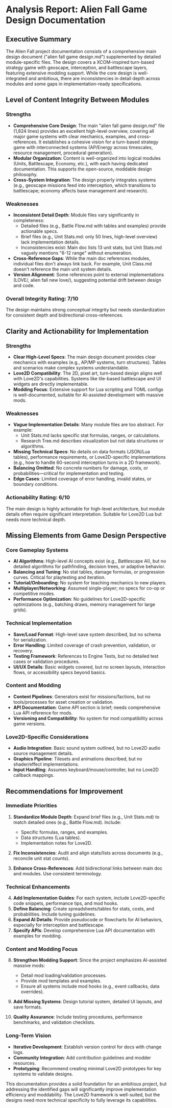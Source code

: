 # Analysis Report: Alien Fall Game Design Documentation

## Executive Summary

The Alien Fall project documentation consists of a comprehensive main design document ("alien fall game design.md") supplemented by detailed module-specific files. The design covers a XCOM-inspired turn-based strategy game with geoscape, interception, and battlescape layers, featuring extensive modding support. While the core design is well-integrated and ambitious, there are inconsistencies in detail depth across modules and some gaps in implementation-ready specifications.

## Level of Content Integrity Between Modules

### Strengths
- **Comprehensive Core Design**: The main "alien fall game design.md" file (1,824 lines) provides an excellent high-level overview, covering all major game systems with clear mechanics, examples, and cross-references. It establishes a cohesive vision for a turn-based strategy game with interconnected systems (AP/Energy across timescales, resource management, procedural generation).
- **Modular Organization**: Content is well-organized into logical modules (Units, Battlescape, Economy, etc.), with each having dedicated documentation. This supports the open-source, moddable design philosophy.
- **Cross-System Integration**: The design properly integrates systems (e.g., geoscape missions feed into interception, which transitions to battlescape; economy affects base management and research).

### Weaknesses
- **Inconsistent Detail Depth**: Module files vary significantly in completeness:
  - Detailed files (e.g., Battle Flow.md with tables and examples) provide actionable specs.
  - Brief files (e.g., Unit Stats.md: only 50 lines, high-level overview) lack implementation details.
  - Inconsistencies exist: Main doc lists 13 unit stats, but Unit Stats.md vaguely mentions "6-12 range" without enumeration.
- **Cross-Reference Gaps**: While the main doc references modules, individual files don't always link back. For example, Unit Class.md doesn't reference the main unit system details.
- **Version Alignment**: Some references point to external implementations (LOVE/, alien fall new love/), suggesting potential drift between design and code.

### Overall Integrity Rating: 7/10
The design maintains strong conceptual integrity but needs standardization for consistent depth and bidirectional cross-references.

## Clarity and Actionability for Implementation

### Strengths
- **Clear High-Level Specs**: The main design document provides clear mechanics with examples (e.g., AP/MP systems, turn structures). Tables and scenarios make complex systems understandable.
- **Love2D Compatibility**: The 2D, pixel art, turn-based design aligns well with Love2D's capabilities. Systems like tile-based battlescape and UI widgets are directly implementable.
- **Modding Focus**: Extensive support for Lua scripting and TOML configs is well-documented, suitable for AI-assisted development with massive mods.

### Weaknesses
- **Vague Implementation Details**: Many module files are too abstract. For example:
  - Unit Stats.md lacks specific stat formulas, ranges, or calculations.
  - Research Tree.md describes visualization but not data structures or algorithms.
- **Missing Technical Specs**: No details on data formats (JSON/Lua tables), performance requirements, or Love2D-specific implementations (e.g., how to handle 60-second interception turns in a 2D framework).
- **Balancing Omitted**: No concrete numbers for damage, costs, or probabilities—critical for implementation and testing.
- **Edge Cases**: Limited coverage of error handling, invalid states, or boundary conditions.

### Actionability Rating: 6/10
The main design is highly actionable for high-level architecture, but module details often require significant interpretation. Suitable for Love2D Lua but needs more technical depth.

## Missing Elements from Game Design Perspective

### Core Gameplay Systems
- **AI Algorithms**: High-level AI concepts exist (e.g., Battlescape AI), but no detailed algorithms for pathfinding, decision trees, or adaptive behavior.
- **Balancing and Tuning**: No stat tables, damage formulas, or progression curves. Critical for playtesting and iteration.
- **Tutorial/Onboarding**: No system for teaching mechanics to new players.
- **Multiplayer/Networking**: Assumed single-player; no specs for co-op or competitive modes.
- **Performance Optimization**: No guidelines for Love2D-specific optimizations (e.g., batching draws, memory management for large grids).

### Technical Implementation
- **Save/Load Format**: High-level save system described, but no schema for serialization.
- **Error Handling**: Limited coverage of crash prevention, validation, or recovery.
- **Testing Framework**: References to Engine Tests, but no detailed test cases or validation procedures.
- **UI/UX Details**: Basic widgets covered, but no screen layouts, interaction flows, or accessibility specs beyond basics.

### Content and Modding
- **Content Pipelines**: Generators exist for missions/factions, but no tools/processes for asset creation or validation.
- **API Documentation**: Game API section is brief; needs comprehensive Lua API reference for mods.
- **Versioning and Compatibility**: No system for mod compatibility across game versions.

### Love2D-Specific Considerations
- **Audio Integration**: Basic sound system outlined, but no Love2D audio source management details.
- **Graphics Pipeline**: Tilesets and animations described, but no shader/effect implementations.
- **Input Handling**: Assumes keyboard/mouse/controller, but no Love2D callback mappings.

## Recommendations for Improvement

### Immediate Priorities
1. **Standardize Module Depth**: Expand brief files (e.g., Unit Stats.md) to match detailed ones (e.g., Battle Flow.md). Include:
   - Specific formulas, ranges, and examples.
   - Data structures (Lua tables).
   - Implementation notes for Love2D.

2. **Fix Inconsistencies**: Audit and align stats/lists across documents (e.g., reconcile unit stat counts).

3. **Enhance Cross-References**: Add bidirectional links between main doc and modules. Use consistent terminology.

### Technical Enhancements
4. **Add Implementation Guides**: For each system, include Love2D-specific code snippets, performance tips, and mod hooks.
5. **Define Balancing**: Create spreadsheets/tables for stats, costs, and probabilities. Include tuning guidelines.
6. **Expand AI Details**: Provide pseudocode or flowcharts for AI behaviors, especially for interception and battlescape.
7. **Specify APIs**: Develop comprehensive Lua API documentation with examples for modding.

### Content and Modding Focus
8. **Strengthen Modding Support**: Since the project emphasizes AI-assisted massive mods:
   - Detail mod loading/validation processes.
   - Provide mod templates and examples.
   - Ensure all systems include mod hooks (e.g., event callbacks, data overrides).

9. **Add Missing Systems**: Design tutorial system, detailed UI layouts, and save formats.

10. **Quality Assurance**: Include testing procedures, performance benchmarks, and validation checklists.

### Long-Term Vision
- **Iterative Development**: Establish version control for docs with change logs.
- **Community Integration**: Add contribution guidelines and modder resources.
- **Prototyping**: Recommend creating minimal Love2D prototypes for key systems to validate designs.

This documentation provides a solid foundation for an ambitious project, but addressing the identified gaps will significantly improve implementation efficiency and moddability. The Love2D framework is well-suited, but the designs need more technical specificity to fully leverage its capabilities.